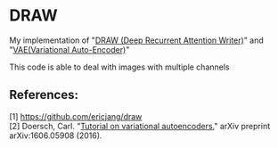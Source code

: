# DRAW
My implementation of "[DRAW (Deep Recurrent Attention Writer)](https://arxiv.org/abs/1502.04623)" and "[VAE(Variational Auto-Encoder)](https://arxiv.org/abs/1312.6114)"

This code is able to deal with images with multiple channels

## References: 
[1] https://github.com/ericjang/draw  
[2] Doersch, Carl. "[Tutorial on variational autoencoders.](https://arxiv.org/abs/1606.05908)" arXiv preprint arXiv:1606.05908 (2016).
